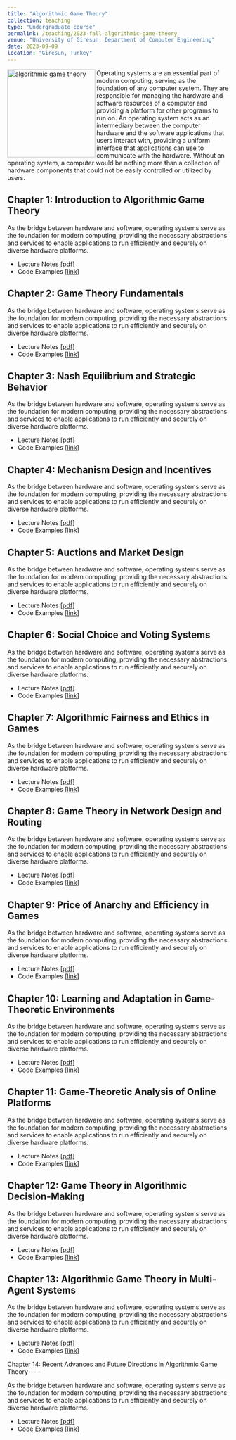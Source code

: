 ```yaml
---
title: "Algorithmic Game Theory"
collection: teaching
type: "Undergraduate course"
permalink: /teaching/2023-fall-algorithmic-game-theory
venue: "University of Giresun, Department of Computer Engineering"
date: 2023-09-09
location: "Giresun, Turkey"
---
```


<img align="left" width="200" alt="algorithmic game theory" src="/images/teaching/algorithmic-game-theory-course.png"> Operating systems are an essential part of modern computing, serving as the foundation of any computer system. They are responsible for managing the hardware and software resources of a computer and providing a platform for other programs to run on. An operating system acts as an intermediary between the computer hardware and the software applications that users interact with, providing a uniform interface that applications can use to communicate with the hardware. Without an operating system, a computer would be nothing more than a collection of hardware components that could not be easily controlled or utilized by users.

Chapter 1: Introduction to Algorithmic Game Theory 
-----

As the bridge between hardware and software, operating systems serve as the foundation for modern computing, providing the necessary abstractions and services to enable applications to run efficiently and securely on diverse hardware platforms.

* Lecture Notes <a href="http://sercankulcu.github.io/files/agt/notes/Chapter_.pdf">[pdf]</a>
* Code Examples <a href="https://github.com/sercankulcu/agt/tree/main/Chapter">[link]</a>

Chapter 2: Game Theory Fundamentals
-----

As the bridge between hardware and software, operating systems serve as the foundation for modern computing, providing the necessary abstractions and services to enable applications to run efficiently and securely on diverse hardware platforms.

* Lecture Notes <a href="http://sercankulcu.github.io/files/agt/notes/Chapter_.pdf">[pdf]</a>
* Code Examples <a href="https://github.com/sercankulcu/agt/tree/main/Chapter">[link]</a>

Chapter 3: Nash Equilibrium and Strategic Behavior
-----

As the bridge between hardware and software, operating systems serve as the foundation for modern computing, providing the necessary abstractions and services to enable applications to run efficiently and securely on diverse hardware platforms.

* Lecture Notes <a href="http://sercankulcu.github.io/files/agt/notes/Chapter_.pdf">[pdf]</a>
* Code Examples <a href="https://github.com/sercankulcu/agt/tree/main/Chapter">[link]</a>

Chapter 4: Mechanism Design and Incentives
-----

As the bridge between hardware and software, operating systems serve as the foundation for modern computing, providing the necessary abstractions and services to enable applications to run efficiently and securely on diverse hardware platforms.

* Lecture Notes <a href="http://sercankulcu.github.io/files/agt/notes/Chapter_.pdf">[pdf]</a>
* Code Examples <a href="https://github.com/sercankulcu/agt/tree/main/Chapter">[link]</a>

Chapter 5: Auctions and Market Design
-----

As the bridge between hardware and software, operating systems serve as the foundation for modern computing, providing the necessary abstractions and services to enable applications to run efficiently and securely on diverse hardware platforms.

* Lecture Notes <a href="http://sercankulcu.github.io/files/agt/notes/Chapter_.pdf">[pdf]</a>
* Code Examples <a href="https://github.com/sercankulcu/agt/tree/main/Chapter">[link]</a>

Chapter 6: Social Choice and Voting Systems
-----

As the bridge between hardware and software, operating systems serve as the foundation for modern computing, providing the necessary abstractions and services to enable applications to run efficiently and securely on diverse hardware platforms.

* Lecture Notes <a href="http://sercankulcu.github.io/files/agt/notes/Chapter_.pdf">[pdf]</a>
* Code Examples <a href="https://github.com/sercankulcu/agt/tree/main/Chapter">[link]</a>

Chapter 7: Algorithmic Fairness and Ethics in Games
-----

As the bridge between hardware and software, operating systems serve as the foundation for modern computing, providing the necessary abstractions and services to enable applications to run efficiently and securely on diverse hardware platforms.

* Lecture Notes <a href="http://sercankulcu.github.io/files/agt/notes/Chapter_.pdf">[pdf]</a>
* Code Examples <a href="https://github.com/sercankulcu/agt/tree/main/Chapter">[link]</a>

Chapter 8: Game Theory in Network Design and Routing
-----

As the bridge between hardware and software, operating systems serve as the foundation for modern computing, providing the necessary abstractions and services to enable applications to run efficiently and securely on diverse hardware platforms.

* Lecture Notes <a href="http://sercankulcu.github.io/files/agt/notes/Chapter_.pdf">[pdf]</a>
* Code Examples <a href="https://github.com/sercankulcu/agt/tree/main/Chapter">[link]</a>

Chapter 9: Price of Anarchy and Efficiency in Games
-----

As the bridge between hardware and software, operating systems serve as the foundation for modern computing, providing the necessary abstractions and services to enable applications to run efficiently and securely on diverse hardware platforms.

* Lecture Notes <a href="http://sercankulcu.github.io/files/agt/notes/Chapter_.pdf">[pdf]</a>
* Code Examples <a href="https://github.com/sercankulcu/agt/tree/main/Chapter">[link]</a>

Chapter 10: Learning and Adaptation in Game-Theoretic Environments
-----

As the bridge between hardware and software, operating systems serve as the foundation for modern computing, providing the necessary abstractions and services to enable applications to run efficiently and securely on diverse hardware platforms.

* Lecture Notes <a href="http://sercankulcu.github.io/files/agt/notes/Chapter_.pdf">[pdf]</a>
* Code Examples <a href="https://github.com/sercankulcu/agt/tree/main/Chapter">[link]</a>

Chapter 11: Game-Theoretic Analysis of Online Platforms
-----

As the bridge between hardware and software, operating systems serve as the foundation for modern computing, providing the necessary abstractions and services to enable applications to run efficiently and securely on diverse hardware platforms.

* Lecture Notes <a href="http://sercankulcu.github.io/files/agt/notes/Chapter_.pdf">[pdf]</a>
* Code Examples <a href="https://github.com/sercankulcu/agt/tree/main/Chapter">[link]</a>

Chapter 12: Game Theory in Algorithmic Decision-Making
-----

As the bridge between hardware and software, operating systems serve as the foundation for modern computing, providing the necessary abstractions and services to enable applications to run efficiently and securely on diverse hardware platforms.

* Lecture Notes <a href="http://sercankulcu.github.io/files/agt/notes/Chapter_.pdf">[pdf]</a>
* Code Examples <a href="https://github.com/sercankulcu/agt/tree/main/Chapter">[link]</a>

Chapter 13: Algorithmic Game Theory in Multi-Agent Systems
-----

As the bridge between hardware and software, operating systems serve as the foundation for modern computing, providing the necessary abstractions and services to enable applications to run efficiently and securely on diverse hardware platforms.

* Lecture Notes <a href="http://sercankulcu.github.io/files/agt/notes/Chapter_.pdf">[pdf]</a>
* Code Examples <a href="https://github.com/sercankulcu/agt/tree/main/Chapter">[link]</a>

Chapter 14: Recent Advances and Future Directions in Algorithmic Game Theory-----

As the bridge between hardware and software, operating systems serve as the foundation for modern computing, providing the necessary abstractions and services to enable applications to run efficiently and securely on diverse hardware platforms.

* Lecture Notes <a href="http://sercankulcu.github.io/files/agt/notes/Chapter_.pdf">[pdf]</a>
* Code Examples <a href="https://github.com/sercankulcu/agt/tree/main/Chapter">[link]</a>

